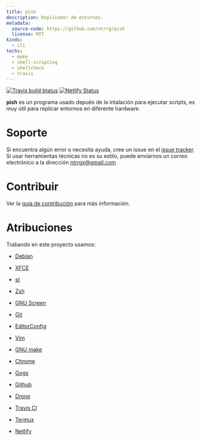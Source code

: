 ```yaml
---
title: pish
description: Replicador de entornos.
metadata:
  source-code: https://github.com/ntrrg/pish
  license: MIT
kinds:
  - cli
techs:
  - make
  - shell-scripting
  - shellcheck
  - travis
---
```


[![Travis build btatus](https://travis-ci.com/ntrrg/pish.svg?branch=master)](https://travis-ci.com/ntrrg/pish)
[![Netlify Status](https://api.netlify.com/api/v1/badges/e7a9a24f-86a4-4521-be4d-85538718861b/deploy-status)](https://app.netlify.com/sites/ntrrg-post-install/deploys)

**pish** es un programa usado depués de la intalación para ejecutar scripts, es
muy útil para replicar entornos en diferente hardware.

# Soporte

Si encuentra algún error o necesita ayuda, cree un issue en el [issue tracker](https://github.com/ntrrg/pish/issues).
Si usar herramientas técnicas no es su estilo, puede enviarnos un correo
electrónico a la dirección ntrrgx@gmail.com

# Contribuir

Ver la [guía de contribución](https://github.com/ntrrg/pish/blob/master/CONTRIBUTING.md)
para más información.

# Atribuciones

Trabando en este proyecto usamos:

* [Debian](https://www.debian.org/)

* [XFCE](https://xfce.org/)

* [st](https://st.suckless.org/)

* [Zsh](http://www.zsh.org/)

* [GNU Screen](https://www.gnu.org/software/screen)

* [Git](https://git-scm.com/)

* [EditorConfig](http://editorconfig.org/)

* [Vim](https://www.vim.org/)

* [GNU make](https://www.gnu.org/software/make/)

* [Chrome](https://www.google.com/chrome/browser/desktop/index.html)

* [Gogs](https://gogs.io/)

* [Github](https://github.com)

* [Drone](https://drone.io/)

* [Travis CI](https://travis-ci.org)

* [Termux](https://termux.com)

* [Netlify](https://www.netlify.com/)

